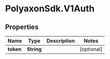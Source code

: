 # PolyaxonSdk.V1Auth

## Properties
Name | Type | Description | Notes
------------ | ------------- | ------------- | -------------
**token** | **String** |  | [optional] 


